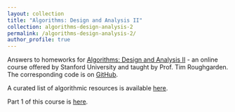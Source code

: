 ```yaml
---
layout: collection
title: "Algorithms: Design and Analysis II"
collection: algorithms-design-analysis-2
permalink: /algorithms-design-analysis-2/
author_profile: true
---
```


Answers to homeworks for [Algorithms: Design and Analysis II](https://lagunita.stanford.edu/courses/course-v1:Engineering+Algorithms2+SelfPaced/about) - an online course offered by Stanford University and taught by Prof. Tim Roughgarden.
The corresponding code is on [GitHub](https://github.com/asarkar/algorithms-design-analysis-2).

A curated list of algorithmic resources is available [here](/algorithms-curated/).

Part 1 of this course is [here](/algorithms-design-analysis/).